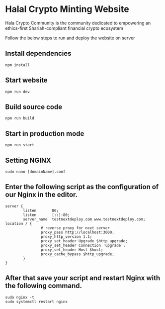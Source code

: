 # Halal Crypto Minting Website

Hala Crypto Community is the community dedicated to empowering an ethics-first Shariah-compliant financial crypto ecosystem


Follow the below steps to run and deploy the website on server

## Install dependencies

```shell
npm install
```
## Start website

```shell
npm run dev
```

## Build source code

```shell
npm run build
```

## Start in production mode

```shell
npm run start
```



## Setting NGINX


```shell
sudo nano [domainName].conf
```

## Enter the following script as the configuration of our Nginx in the editor.

```shell
server {
        listen       80;
        listen       [::]:80;
        server_name  testnextdeploy.com www.testnextdeploy.com;
location / {
                # reverse proxy for next server
                proxy_pass http://localhost:3000;
                proxy_http_version 1.1;
                proxy_set_header Upgrade $http_upgrade;
                proxy_set_header Connection 'upgrade';
                proxy_set_header Host $host;
                proxy_cache_bypass $http_upgrade;
        }
}
```

## After that save your script and restart Nginx with the following command.


```shell
sudo nginx -t
sudo systemctl restart nginx
```
